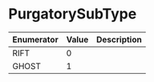 # PurgatorySubType

| Enumerator | Value | Description |
| ---------- | ----- | ----------- |
| RIFT       | 0     |             |
| GHOST      | 1     |             |
